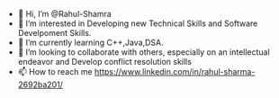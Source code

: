 - 👋 Hi, I’m @Rahul-Shamra
- 👀 I’m interested in Developing new Technical Skills and Software Develpoment Skills. 
- 🌱 I’m currently learning C++,Java,DSA.
- 💞️ I’m looking to collaborate with others, especially on an intellectual endeavor and Develop conflict resolution skills
- 📫 How to reach me https://www.linkedin.com/in/rahul-sharma-2692ba201/
  

<!---
Rahul-Shamra/Rahul-Shamra is a ✨ special ✨ repository because its `README.md` (this file) appears on your GitHub profile.
You can click the Preview link to take a look at your changes.
--->
